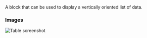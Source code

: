 A block that can be used to display a vertically oriented list of data.

### Images

![Table screenshot](https://gitlab.com/appsemble/appsemble/-/raw/0.34.1-test.5/config/assets/list.png)
